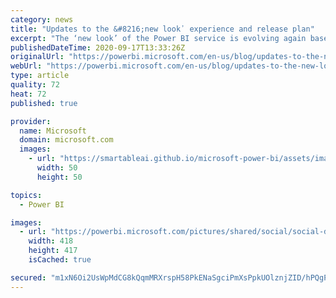 ```yaml
---
category: news
title: "Updates to the &#8216;new look᾿ experience and release plan"
excerpt: "The ‘new look’ of the Power BI service is evolving again based on your feedback during public preview&#8230;"
publishedDateTime: 2020-09-17T13:33:26Z
originalUrl: "https://powerbi.microsoft.com/en-us/blog/updates-to-the-new-look-experience-and-release-plan/"
webUrl: "https://powerbi.microsoft.com/en-us/blog/updates-to-the-new-look-experience-and-release-plan/"
type: article
quality: 72
heat: 72
published: true

provider:
  name: Microsoft
  domain: microsoft.com
  images:
    - url: "https://smartableai.github.io/microsoft-power-bi/assets/images/organizations/microsoft.com-50x50.jpg"
      width: 50
      height: 50

topics:
  - Power BI

images:
  - url: "https://powerbi.microsoft.com/pictures/shared/social/social-default-image.png"
    width: 418
    height: 417
    isCached: true

secured: "m1xN6Oi2UsWpMdCG8kQqmMRXrspH58PkENaSgciPmXsPpkUOlznjZID/hPQgP9js4CQJ8a77LUxgxQ3HGJECZP0h3avUY4SjT5/dPDtp3UcRG1uJtDFJOTu5MdFMJ5syeKjJEvRFR1oqVfTlpzFDWIlB5wJziJh2FQDvzssIIANwOsyoD9cf+xh5kQZhAL3IbnN+qv0g0nhYHZdFKC6V2GnSiKv2YsCe2v3bIQZA39i9xG8ibDdmqEhl5n04FBbfA+TGjdHgKW2s3r3Y4gmahtZxzn+/736v5vPC7fTxPXLo70fhP8i1lywhOrhpc0z4vfkcNeE/nnGii8pRZpS/XaVdH2BPQAQ7flnuZdgcc+M=;23Sio4AfEIAHmbOkXgT1bA=="
---
```


